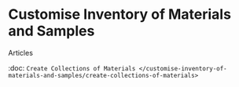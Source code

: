 Customise Inventory of Materials and Samples
============================================

Articles

:doc: `Create Collections of Materials </customise-inventory-of-materials-and-samples/create-collections-of-materials>`
